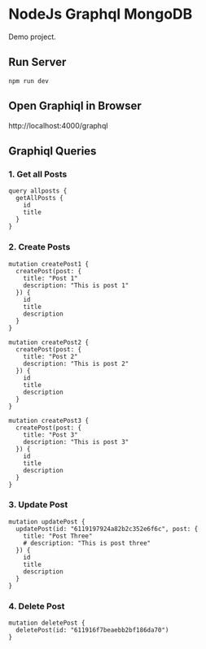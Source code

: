 # NodeJs Graphql MongoDB

Demo project.


## Run Server
```
npm run dev
```


## Open Graphiql in Browser

http://localhost:4000/graphql


## Graphiql Queries

### 1. Get all Posts
```
query allposts {
  getAllPosts {
    id
    title
  }
}
```

### 2. Create Posts
```
mutation createPost1 {
  createPost(post: {
    title: "Post 1"
    description: "This is post 1"
  }) {
    id
    title
    description
  }
}

mutation createPost2 {
  createPost(post: {
    title: "Post 2"
    description: "This is post 2"
  }) {
    id
    title
    description
  }
}

mutation createPost3 {
  createPost(post: {
    title: "Post 3"
    description: "This is post 3"
  }) {
    id
    title
    description
  }
}
```

### 3. Update Post
```
mutation updatePost {
  updatePost(id: "6119197924a82b2c352e6f6c", post: {
    title: "Post Three"
    # description: "This is post three"
  }) {
    id
    title
    description
  }
}
```

### 4. Delete Post
```
mutation deletePost {
  deletePost(id: "611916f7beaebb2bf186da70")
}
```
